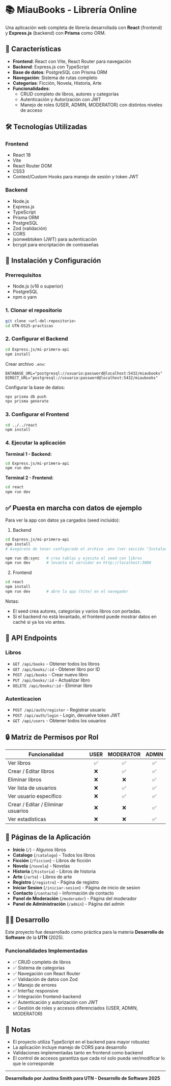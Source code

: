 # 📚 MiauBooks - Librería Online

Una aplicación web completa de librería desarrollada con **React** (frontend) y **Express.js** (backend) con **Prisma** como ORM.

## 🚀 Características

- **Frontend**: React con Vite, React Router para navegación
- **Backend**: Express.js con TypeScript
- **Base de datos**: PostgreSQL con Prisma ORM
- **Navegación**: Sistema de rutas completo
- **Categorías**: Ficción, Novela, Historia, Arte
- **Funcionalidades**: 
    - CRUD completo de libros, autores y categorías
    - Autenticación y Autorización con JWT
    - Manejo de roles (USER, ADMIN, MODERATOR) con distintos niveles de acceso

## 🛠️ Tecnologías Utilizadas

### Frontend
- React 18
- Vite
- React Router DOM
- CSS3
- Context/Custom Hooks para manejo de sesión y token JWT

### Backend
- Node.js
- Express.js
- TypeScript
- Prisma ORM
- PostgreSQL
- Zod (validación)
- CORS
- jsonwebtoken (JWT) para autenticación
- bcrypt para encriptación de contraseñas

## 🚀 Instalación y Configuración

### Prerrequisitos
- Node.js (v16 o superior)
- PostgreSQL
- npm o yarn

### 1. Clonar el repositorio
```bash
git clone <url-del-repositorio>
cd UTN-DS25-practicas
```

### 2. Configurar el Backend
```bash
cd Express.js/mi-primera-api
npm install
```

Crear archivo `.env`:
```env
DATABASE_URL="postgresql://usuario:password@localhost:5432/miaubooks"
DIRECT_URL="postgresql://usuario:password@localhost:5432/miaubooks"
```

Configurar la base de datos:
```bash
npx prisma db push
npx prisma generate
```

### 3. Configurar el Frontend
```bash
cd ../../react
npm install
```

### 4. Ejecutar la aplicación

**Terminal 1 - Backend:**
```bash
cd Express.js/mi-primera-api
npm run dev
```

**Terminal 2 - Frontend:**
```bash
cd react
npm run dev
```

## ✅ Puesta en marcha con datos de ejemplo

Para ver la app con datos ya cargados (seed incluido):

1) Backend
```bash
cd Express.js/mi-primera-api
npm install
# Asegúrate de tener configurado el archivo .env (ver sección "Instalación y Configuración").

npm run db:sync   # crea tablas y ejecuta el seed con libros
npm run dev       # levanta el servidor en http://localhost:3000
```

2) Frontend
```bash
cd react
npm install
npm run dev       # abre la app (Vite) en el navegador
```

Notas:
- El seed crea autores, categorías y varios libros con portadas.
- Si el backend no está levantado, el frontend puede mostrar datos en caché si ya los vio antes.

## 📖 API Endpoints

### Libros
- `GET /api/books` - Obtener todos los libros
- `GET /api/books/:id` - Obtener libro por ID
- `POST /api/books` - Crear nuevo libro
- `PUT /api/books/:id` - Actualizar libro
- `DELETE /api/books/:id` - Eliminar libro

### Autenticacion
- `POST /api/auth/register` - Registrar usuario 
- `POST /api/auth/login` - Login, devuelve token JWT
- `GET /api/users` - Obtener todos los usuarios

## 🔒 Matriz de Permisos por Rol

| Funcionalidad                  | USER | MODERATOR | ADMIN |
| ------------------------------- | :--: | :-------: | :---: |
| Ver libros                      | ✅   | ✅        | ✅    |
| Crear / Editar libros           | ❌   | ✅        | ✅    |
| Eliminar libros                 | ❌   | ❌        | ✅    |
| Ver lista de usuarios           | ❌   | ✅        | ✅    |
| Ver usuario específico          | ❌   | ✅        | ✅    |
| Crear / Editar / Eliminar usuarios | ❌   | ❌        | ✅    |
| Ver estadísticas                | ❌   | ❌        | ✅    |



## 🎨 Páginas de la Aplicación

- **Inicio** (`/`) - Algunos libros
- **Catalogo** (`/catalogo`) - Todos los libros
- **Ficción** (`/ficcion`) - Libros de ficción
- **Novela** (`/novela`) - Novelas
- **Historia** (`/historia`) - Libros de historia
- **Arte** (`/arte`) - Libros de arte
- **Registro** (`/registro`) - Página de registro
- **Iniciar Sesion** (`/iniciar-sesion`) - Página de inicio de sesion
- **Contacto** (`/contacto`) - Información de contacto
- **Panel de Moderación** (`/moderador`) - Página del moderador
- **Panel de Administración** (`/admin`) - Página del admin

## 👨‍💻 Desarrollo

Este proyecto fue desarrollado como práctica para la materia **Desarrollo de Software** de la **UTN** (2025).

### Funcionalidades Implementadas
- ✅ CRUD completo de libros
- ✅ Sistema de categorías
- ✅ Navegación con React Router
- ✅ Validación de datos con Zod
- ✅ Manejo de errores
- ✅ Interfaz responsive
- ✅ Integración frontend-backend
- ✅ Autenticación y autorización con JWT
- ✅ Gestión de roles y accesos diferenciados (USER, ADMIN, MODERATOR)

## 📝 Notas

- El proyecto utiliza TypeScript en el backend para mayor robustez
- La aplicación incluye manejo de CORS para desarrollo
- Validaciones implementadas tanto en frontend como backend
- El control de accesos garantiza que cada rol solo pueda ver/modificar lo que le corresponde

---

**Desarrollado por Justina Smith para UTN - Desarrollo de Software 2025**
